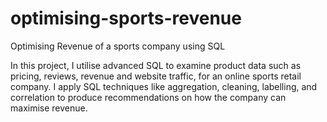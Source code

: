 # optimising-sports-revenue
Optimising Revenue of a sports company using SQL

In this project, I utilise advanced SQL to examine product data such as pricing, reviews, revenue and
website traffic, for an online sports retail company.
I apply SQL techniques like aggregation, cleaning, labelling, and correlation to produce
recommendations on how the company can maximise revenue.
